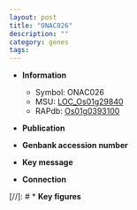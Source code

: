 ```yaml
---
layout: post
title: "ONAC026"
description: ""
category: genes
tags: 
---
```


* **Information**  
    + Symbol: ONAC026  
    + MSU: [LOC_Os01g29840](http://rice.uga.edu/cgi-bin/ORF_infopage.cgi?orf=LOC_Os01g29840)  
    + RAPdb: [Os01g0393100](http://rapdb.dna.affrc.go.jp/viewer/gbrowse_details/irgsp1?name=Os01g0393100)  

* **Publication**  

* **Genbank accession number**  

* **Key message**  

* **Connection**  

[//]: # * **Key figures**  


